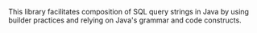 This library facilitates composition of SQL query strings in Java by using builder practices and relying on Java's grammar and code constructs.